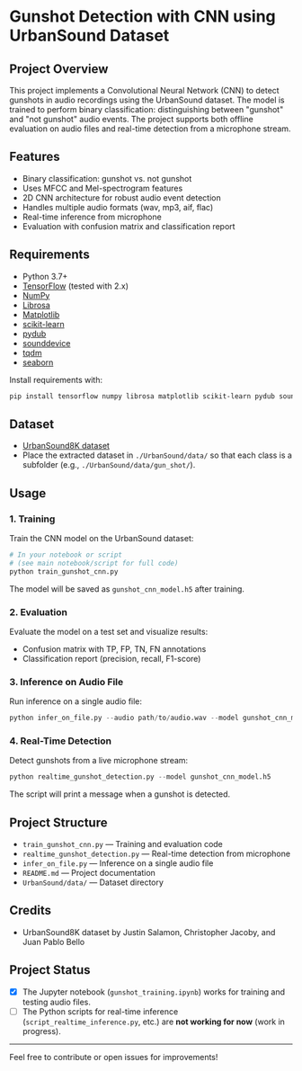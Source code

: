 # Gunshot Detection with CNN using UrbanSound Dataset

## Project Overview
This project implements a Convolutional Neural Network (CNN) to detect gunshots in audio recordings using the UrbanSound dataset. The model is trained to perform binary classification: distinguishing between "gunshot" and "not gunshot" audio events. The project supports both offline evaluation on audio files and real-time detection from a microphone stream.

## Features
- Binary classification: gunshot vs. not gunshot
- Uses MFCC and Mel-spectrogram features
- 2D CNN architecture for robust audio event detection
- Handles multiple audio formats (wav, mp3, aif, flac)
- Real-time inference from microphone
- Evaluation with confusion matrix and classification report

## Requirements
- Python 3.7+
- [TensorFlow](https://www.tensorflow.org/) (tested with 2.x)
- [NumPy](https://numpy.org/)
- [Librosa](https://librosa.org/)
- [Matplotlib](https://matplotlib.org/)
- [scikit-learn](https://scikit-learn.org/)
- [pydub](https://github.com/jiaaro/pydub)
- [sounddevice](https://python-sounddevice.readthedocs.io/)
- [tqdm](https://tqdm.github.io/)
- [seaborn](https://seaborn.pydata.org/)

Install requirements with:
```sh
pip install tensorflow numpy librosa matplotlib scikit-learn pydub sounddevice tqdm seaborn
```

## Dataset
- [UrbanSound8K dataset](https://urbansounddataset.weebly.com/urbansound8k.html)
- Place the extracted dataset in `./UrbanSound/data/` so that each class is a subfolder (e.g., `./UrbanSound/data/gun_shot/`).

## Usage

### 1. Training
Train the CNN model on the UrbanSound dataset:
```python
# In your notebook or script
# (see main notebook/script for full code)
python train_gunshot_cnn.py
```
The model will be saved as `gunshot_cnn_model.h5` after training.

### 2. Evaluation
Evaluate the model on a test set and visualize results:
- Confusion matrix with TP, FP, TN, FN annotations
- Classification report (precision, recall, F1-score)

### 3. Inference on Audio File
Run inference on a single audio file:
```python
python infer_on_file.py --audio path/to/audio.wav --model gunshot_cnn_model.h5
```

### 4. Real-Time Detection
Detect gunshots from a live microphone stream:
```python
python realtime_gunshot_detection.py --model gunshot_cnn_model.h5
```
The script will print a message when a gunshot is detected.

## Project Structure
- `train_gunshot_cnn.py` — Training and evaluation code
- `realtime_gunshot_detection.py` — Real-time detection from microphone
- `infer_on_file.py` — Inference on a single audio file
- `README.md` — Project documentation
- `UrbanSound/data/` — Dataset directory

## Credits
- UrbanSound8K dataset by Justin Salamon, Christopher Jacoby, and Juan Pablo Bello

## Project Status

- [x] The Jupyter notebook (`gunshot_training.ipynb`) works for training and testing audio files.
- [ ] The Python scripts for real-time inference (`script_realtime_inference.py`, etc.) are **not working for now** (work in progress).

---
Feel free to contribute or open issues for improvements! 